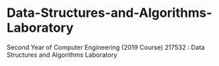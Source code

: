 # Data-Structures-and-Algorithms-Laboratory
Second Year of Computer Engineering (2019 Course)  217532  :  Data Structures and Algorithms Laboratory
